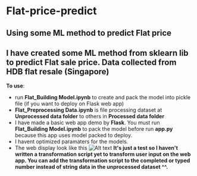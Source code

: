 # Flat-price-predict
Using some ML method to predict Flat price
---
I have created some ML method from sklearn lib to predict Flat sale price.
Data collected from HDB flat resale (Singapore)
---
**To use**:
- run **Flat_Building Model.ipynb** to create and pack the model into pickle file (if you want to deploy on Flask web app)
- **Flat_Preprocessing Data.ipynb** is file processing dataset at **Unprocessed data folder** to others in **Processed data folder**
- I have made a basic web app demo by **Flask**. You must run **Flat_Building Model.ipynb** to pack the model before run **app.py** because
this app uses model packed to deploy.
- I havent optimized paramaters for the models.
- The web display look like this
![Alt text](https://i.ibb.co/Wv6nkfG/flat.png)
**It's just a test so I haven't written a transformation script yet to transform user input on the web app. You can add the transformation script to the completed or typed number instead of string data in the unprocessed dataset ^^.**
